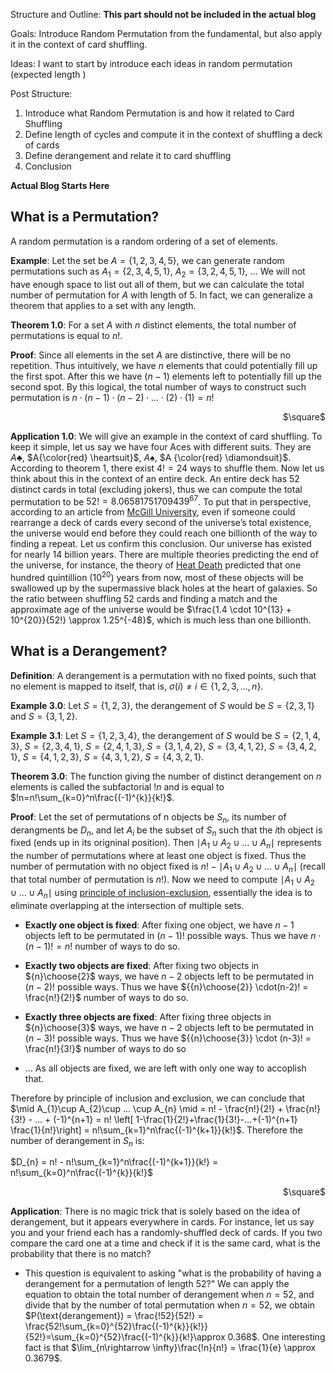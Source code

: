 Structure and Outline:
**This part should not be included in the actual blog**

Goals: Introduce Random Permutation from the fundamental, but also apply it in the context of card shuffling.

Ideas: I want to start by introduce each ideas in random permutation (expected length )

Post Structure:

1. Introduce what Random Permutation is and how it related to Card Shuffling
2. Define length of cycles and compute it in the context of shuffling a deck of cards
3. Define derangement and relate it to card shuffling
4. Conclusion

**Actual Blog Starts Here**

## What is a Permutation?

A random permutation is a random ordering of a set of elements.

**Example**: Let the set be $A=\left\{1,2,3,4,5\right\}$, we can generate random permutations such as $A_{1}=\left\{2,3,4,5,1\right\}$, $A_{2}=\left\{3,2,4,5,1\right\}$, $...$ We will not have enough space to list out all of them, but we can calculate the total number of permutation for $A$ with length of $5$. In fact, we can generalize a theorem that applies to a set with any length.

**Theorem 1.0**: For a set $A$ with $n$ distinct elements, the total number of permutations is equal to $n!$.

**Proof**: Since all elements in the set $A$ are distinctive, there will be no repetition. Thus intuitively, we have $n$ elements that could potentially fill up the first spot. After this we have $(n-1)$ elements left to potentially fill up the second spot. By this logical, the total number of ways to construct such permutation is $n\cdot (n-1) \cdot (n-2) \cdot ... \cdot (2) \cdot (1) = n!$

<div style="text-align: right"> $\square$ </div>

**Application 1.0**: We will give an example in the context of card shuffling. To keep it simple, let us say we have four Aces with different suits. They are $A \clubsuit$, $A{\color{red} \heartsuit}$, $A \spadesuit$, $A {\color{red} \diamondsuit}$. According to theorem 1, there exist $4! = 24$ ways to shuffle them. Now let us think about this in the context of an entire deck. An entire deck has 52 distinct cards in total (excluding jokers), thus we can compute the total permutation to be $52! = 8.06581751709439^{67}$. To put that in perspective, according to an article from [McGill University](https://mcgill.ca/oss/article/did-you-know-infographics/there-are-more-ways-arrange-deck-cards-there-are-atoms-earth), even if someone could rearrange a deck of cards every second of the universe’s total existence, the universe would end before they could reach one billionth of the way to finding a repeat. Let us confirm this conclusion. Our universe has existed for nearly $14$ billion years. There are multiple theories predicting the end of the universe, for instance, the theory of [Heat Death](https://en.wikipedia.org/wiki/Heat_death_of_the_universe) predicted that one hundred quintillion ($10^{20}$) years from now, most of these objects will be swallowed up by the supermassive black holes at the heart of galaxies. So the ratio between shuffling 52 cards and finding a match and the approximate age of the universe would be $\frac{1.4 \cdot 10^{13} + 10^{20}}{52!} \approx 1.25^{-48}$, which is much less than one billionth.
 
## What is a Derangement?
**Definition**: A derangement is a permutation with no fixed points, such that no element is mapped to itself, that is, $\sigma (i) \neq i\in \left\{1,2,3,...,n\right\}$.

**Example 3.0**: Let $S=\left\{1,2,3\right\}$, the derangement of $S$ would be $S=\left\{2,3,1\right\}$ and $S=\left\{3,1,2\right\}$.

**Example 3.1**: Let $S=\left\{1,2,3,4\right\}$, the derangement of $S$ would be $S=\left\{2,1,4,3\right\}$, $S=\left\{2,3,4,1\right\}$, $S=\left\{2,4,1,3\right\}$, $S=\left\{3,1,4,2\right\}$, $S=\left\{3,4,1,2\right\}$, $S=\left\{3,4,2,1\right\}$, $S=\left\{4,1,2,3\right\}$, $S=\left\{4,3,1,2\right\}$, $S=\left\{4,3,2,1\right\}$.

**Theorem 3.0**: The function giving the number of distinct derangement on $n$ elements is called the subfactorial $!n$ and is equal to $!n=n!\sum_{k=0}^n\frac{(-1)^{k}}{k!}$.

**Proof**: Let the set of permutations of n objects be $S_{n}$, its number of derangments be $D_{n}$, and let $A_{i}$ be the subset of $S_{n}$ such that the $i$th object is fixed (ends up in its origninal position). Then $\mid A_{1}\cup A_{2}\cup ... \cup A_{n} \mid$ represents the number of permutations where at least one object is fixed. Thus the number of permutation with no object fixed is $n! - \mid A_{1}\cup A_{2}\cup ... \cup A_{n} \mid$ (recall that total number of permutation is $n!$). Now we need to compute $\mid A_{1}\cup A_{2}\cup ... \cup A_{n} \mid$ using [principle of inclusion-exclusion](https://en.wikipedia.org/wiki/Inclusion%E2%80%93exclusion_principle), essentially the idea is to eliminate overlapping at the intersection of multiple sets.


 - **Exactly one object is fixed**: After fixing one object, we have $n-1$ objects left to be permutated in $(n-1)!$ possible ways. Thus we have $n \cdot (n-1)! = n!$ number of ways to do so.

 - **Exactly two objects are fixed**: After fixing two objects in ${n}\choose{2}$ ways, we have $n-2$ objects left to be permutated in $(n-2)!$ possible ways. Thus we have ${{n}\choose{2}} \cdot(n-2)! = \frac{n!}{2!}$ number of ways to do so.
 
 - **Exactly three objects are fixed**: After fixing three objects in ${n}\choose{3}$ ways, we have $n-2$ objects left to be permutated in $(n-3)!$ possible ways. Thus we have ${{n}\choose{3}} \cdot (n-3)! = \frac{n!}{3!}$ number of ways to do so
 
 - ... As all objects are fixed, we are left with only one way to accoplish that.
 
 Therefore by principle of inclusion and exclusion, we can conclude that $\mid A_{1}\cup A_{2}\cup ... \cup A_{n} \mid = n! - \frac{n!}{2!} + \frac{n!}{3!} - ... + (-1)^{n+1} = n! \left[ 1-\frac{1}{2!}+\frac{1}{3!}-...+(-1)^{n+1} \frac{1}{n!}\right] = n!\sum_{k=1}^n\frac{(-1)^{k+1}}{k!}$. Therefore the number of derangement in $S_{n}$ is:
 
 $D_{n} = n! -  n!\sum_{k=1}^n\frac{(-1)^{k+1}}{k!} = n!\sum_{k=0}^n\frac{(-1)^{k}}{k!}$

<div style="text-align: right"> $\square$ </div>



**Application**: There is no magic trick that is solely based on the idea of derangement, but it appears everywhere in cards. For instance, let us say you and your friend each has a randomly-shuffled deck of cards. If you two compare the card one at a time and check if it is the same card, what is the probability that there is no match?


 - This question is equivalent to asking "what is the probability of having a derangement for a permutation of length 52?" We can apply the equation to obtain the total number of derangement when $n=52$, and divide that by the number of total permutation when $n=52$, we obtain $P(\text{derangement}) = \frac{!52}{52!} = \frac{52!\sum_{k=0}^{52}\frac{(-1)^{k}}{k!}}{52!}=\sum_{k=0}^{52}\frac{(-1)^{k}}{k!}\approx 0.368$. One interesting fact is that $\lim_{n\rightarrow \infty}\frac{!n}{n!} = \frac{1}{e} \approx 0.3679$.





